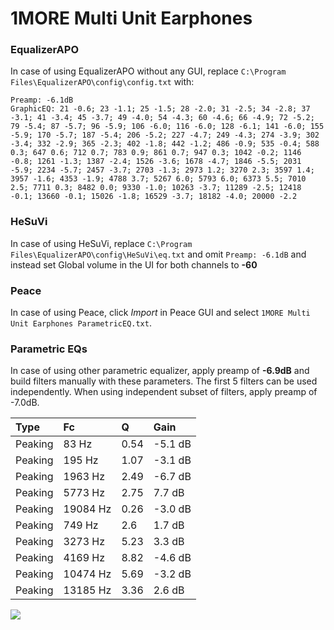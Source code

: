 # 1MORE Multi Unit Earphones

### EqualizerAPO
In case of using EqualizerAPO without any GUI, replace `C:\Program Files\EqualizerAPO\config\config.txt`
with:
```
Preamp: -6.1dB
GraphicEQ: 21 -0.6; 23 -1.1; 25 -1.5; 28 -2.0; 31 -2.5; 34 -2.8; 37 -3.1; 41 -3.4; 45 -3.7; 49 -4.0; 54 -4.3; 60 -4.6; 66 -4.9; 72 -5.2; 79 -5.4; 87 -5.7; 96 -5.9; 106 -6.0; 116 -6.0; 128 -6.1; 141 -6.0; 155 -5.9; 170 -5.7; 187 -5.4; 206 -5.2; 227 -4.7; 249 -4.3; 274 -3.9; 302 -3.4; 332 -2.9; 365 -2.3; 402 -1.8; 442 -1.2; 486 -0.9; 535 -0.4; 588 0.3; 647 0.6; 712 0.7; 783 0.9; 861 0.7; 947 0.3; 1042 -0.2; 1146 -0.8; 1261 -1.3; 1387 -2.4; 1526 -3.6; 1678 -4.7; 1846 -5.5; 2031 -5.9; 2234 -5.7; 2457 -3.7; 2703 -1.3; 2973 1.2; 3270 2.3; 3597 1.4; 3957 -1.6; 4353 -1.9; 4788 3.7; 5267 6.0; 5793 6.0; 6373 5.5; 7010 2.5; 7711 0.3; 8482 0.0; 9330 -1.0; 10263 -3.7; 11289 -2.5; 12418 -0.1; 13660 -0.1; 15026 -1.8; 16529 -3.7; 18182 -4.0; 20000 -2.2
```

### HeSuVi
In case of using HeSuVi, replace `C:\Program Files\EqualizerAPO\config\HeSuVi\eq.txt` and omit `Preamp:
-6.1dB` and instead set Global volume in the UI for both channels to **-60**

### Peace
In case of using Peace, click *Import* in Peace GUI and select `1MORE Multi Unit Earphones ParametricEQ.txt`.

### Parametric EQs
In case of using other parametric equalizer, apply preamp of **-6.9dB** and build filters manually
with these parameters. The first 5 filters can be used independently.
When using independent subset of filters, apply preamp of -7.0dB.

| Type    | Fc       |    Q | Gain    |
|:--------|:---------|:-----|:--------|
| Peaking | 83 Hz    | 0.54 | -5.1 dB |
| Peaking | 195 Hz   | 1.07 | -3.1 dB |
| Peaking | 1963 Hz  | 2.49 | -6.7 dB |
| Peaking | 5773 Hz  | 2.75 | 7.7 dB  |
| Peaking | 19084 Hz | 0.26 | -3.0 dB |
| Peaking | 749 Hz   | 2.6  | 1.7 dB  |
| Peaking | 3273 Hz  | 5.23 | 3.3 dB  |
| Peaking | 4169 Hz  | 8.82 | -4.6 dB |
| Peaking | 10474 Hz | 5.69 | -3.2 dB |
| Peaking | 13185 Hz | 3.36 | 2.6 dB  |

![](https://raw.githubusercontent.com/jaakkopasanen/AutoEq/master/results/innerfidelity/sbaf-serious/1MORE%20Multi%20Unit%20Earphones/1MORE%20Multi%20Unit%20Earphones.png)